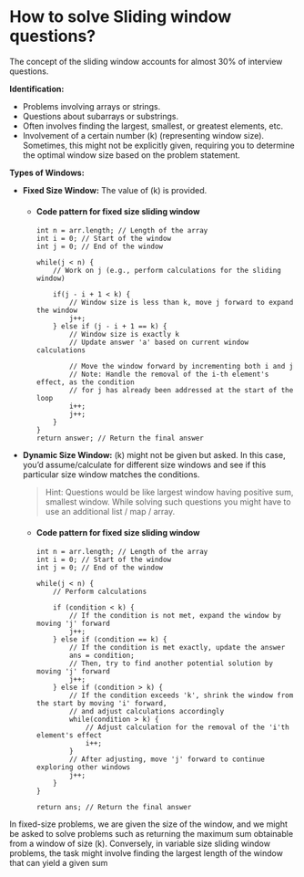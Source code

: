 # How to solve Sliding window questions?
The concept of the sliding window accounts for almost 30% of interview questions.

**Identification:**
- Problems involving arrays or strings.
- Questions about subarrays or substrings.
- Often involves finding the largest, smallest, or greatest elements, etc.
- Involvement of a certain number \(k\) (representing window size). Sometimes, this might not be explicitly given, requiring you to determine the optimal window size based on the problem statement.

**Types of Windows:**

- **Fixed Size Window:** The value of \(k\) is provided.
  - #### Code pattern for fixed size sliding window
      ```
      int n = arr.length; // Length of the array
      int i = 0; // Start of the window
      int j = 0; // End of the window
    
      while(j < n) {
          // Work on j (e.g., perform calculations for the sliding window)
    
          if(j - i + 1 < k) {
              // Window size is less than k, move j forward to expand the window
              j++;
          } else if (j - i + 1 == k) {
              // Window size is exactly k
              // Update answer 'a' based on current window calculations
            
              // Move the window forward by incrementing both i and j
              // Note: Handle the removal of the i-th element's effect, as the condition
              // for j has already been addressed at the start of the loop
              i++;
              j++;
          }
      }
      return answer; // Return the final answer
      ```
- **Dynamic Size Window:** \(k\) might not be given but asked. In this case, you’d assume/calculate for different size windows and see if this particular size window matches the conditions. 
    > Hint: Questions would be like largest window having positive sum, smallest window. While solving such questions you might have to use an additional list / map / array.
    
  - #### Code pattern for fixed size sliding window
      ```
      int n = arr.length; // Length of the array
      int i = 0; // Start of the window
      int j = 0; // End of the window
    
      while(j < n) {
          // Perform calculations
    
          if (condition < k) {
              // If the condition is not met, expand the window by moving 'j' forward
              j++;
          } else if (condition == k) {
              // If the condition is met exactly, update the answer
              ans = condition;
              // Then, try to find another potential solution by moving 'j' forward
              j++;
          } else if (condition > k) {
              // If the condition exceeds 'k', shrink the window from the start by moving 'i' forward,
              // and adjust calculations accordingly
              while(condition > k) {
                  // Adjust calculation for the removal of the 'i'th element's effect
                  i++;
              }
              // After adjusting, move 'j' forward to continue exploring other windows
              j++;
          }
     }

    return ans; // Return the final answer
    ```
In fixed-size problems, we are given the size of the window, and we might be asked to solve problems such as returning the maximum sum obtainable from a window of size (k). Conversely, in variable size sliding window problems, the task might involve finding the largest length of the window that can yield a given sum